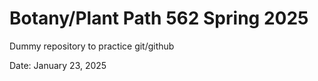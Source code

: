 # Botany/Plant Path 562 Spring 2025
Dummy repository to practice git/github

Date: January 23, 2025
